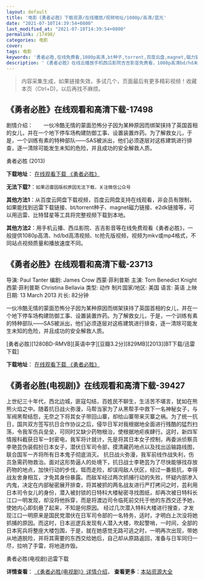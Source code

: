 ```yaml
---
layout: default
title: '电影《勇者必胜》下载资源/在线播放/视频地址/1080p/高清/蓝光'
date: "2021-07-10T14:39:54+0800"
last_modified_at: "2021-07-10T14:39:54+0800"
permalink: /17498/
categories: 电影
cover:
tags: 电影
keywords: '勇者必胜,在线免费看,1080p高清,bt种子,torrent,百度云盘,magnet,磁力链,迅雷下载资源'
description: '《勇者必胜》在线云播放手机西瓜影院吉吉影音免费看，1080p高清bd/hd未删减完整版和tc抢先枪版，mkv/mp4格式，附带bt/torrent种子、magnet/磁力链、百度云盘、网盘资源迅雷下载链接'
---
```


>内容采集生成，如果链接失效，多试几个，页面最后有更多精彩视频！收藏本页（Ctrl+D)，以后再找不麻烦。


## 《勇者必胜》在线观看和高清下载-17498

剧情介绍：　　一伙冷酷无情的蒙面恐怖分子因为某种原因而绑架挟持了英国首相的女儿，并在一个地下停车场构建防御工事、设置装置炸药。为了解救女儿，于是，一个训练有素的特种部队——SAS被派出，他们必须逐层对这栋建筑进行排查，逐一清除可能发生未知的危险，并且成功的安全解救人质。


勇者必胜 (2013)

**下载地址**： [在线观看下载 《勇者必胜》](https://www.btbtdy.me/btdy/dy3566.html) 


**无法下载?**：`如果迅雷因版权原因无法下载，关注微信公众号 `

**其他方法1**：从百度云网盘下载视频，百度云网盘支持在线观看，非会员有限制，如果能找到迅雷下载链接、bt/torrent种子、magnet磁力链接、e2dk链接等，可以用迅雷、比特彗星等工具将完整视频下载到本地。

**其他方法2**：用手机云播、西瓜影院、吉吉影音等在线免费观看《勇者必胜》，一般提供1080p高清、hd/bd高清视频、tc抢先版视频，视频为mkv或mp4格式，不同站点视频质量和播放速度不同。


## 《勇者必胜》在线观看和高清下载-23713

导演: Paul Tanter 编剧: James Crow 西蒙·菲利普斯 主演: Tom Benedict Knight 西蒙·菲利普斯 Christina Bellavia 类型: 动作 制片国家/地区: 美国 语言: 英语 上映日期: 13 March 2013 片长: 82分钟

一伙冷酷无情的蒙面恐怖分子因为某种原因而绑架挟持了英国首相的女儿，并在一个地下停车场构建防御工事、设置装置炸药。为了解救女儿，于是，一个训练有素的特种部队——SAS被派出，他们必须逐层对这栋建筑进行排查，逐一清除可能发生未知的危险，并且成功的安全解救人质。


[勇者必胜][1280BD-RMVB][英语中字][豆瓣3.2分][829MB][2013][BT下载/迅雷下载]

**下载地址**： [在线观看下载 《勇者必胜》](https://www.btdx8.com/torrent/he_who_dares_2013.html) 


## 《勇者必胜(电视剧)》在线观看和高清下载-39427

上世纪三十年代，西北边城，匪寇勾结，百姓民不聊生，生活苦不堪言，犹如在熊熊火焰之中。随着抗日战火弥漫，马帮当家为了从黑帮手中救下一名神秘女子，与军阀黑帮结怨，无奈之下将其女子带回山寨，却给山寨带来灭寨之祸。为了统一抗日，国共双方签写抗日合作协议之后，侵华日军对我根据地全面进行残酷的猛烈扫荡，令我军伤兵垒垒，可同时又缺少药物根治，使根据地疟疾肆行。这时，新四军情报科截获日军一封密电，我军将计就计，先是将其日本女子控制，再委派侦察员李艳芸伪装假扮日本女子，潜伏日军司令部，摸清藏药地点以及找出运输路线图，联合国军一齐将所有日本鬼子彻底消灭。 抗日战火弥漫，我军前线作战失利，伤员急需药物救治。面对这形势逼人的处境下，抗日战士李艳芸为了尽快能够找存放药物的地点，加快行动的步伐，铤而走险，却误闯敌人伏区，经过一番抵抗，幸得战友舍身相互，才免其身份暴露。而敌军经过两次抓捕行动的失败，怀疑内部渗入内鬼，决定在内部秘密展开排查，将其被抓的两名战友进行严打拷问之时，芸利用日本司令女儿的身份，潜入被封锁的日特科大楼秘密寻找图纸，却再次被日特科长江口一明发现，却没将他拆穿，而是将渡边司令临死前交托于他的东西交还予她，使她内心即刻悬了起来，不知是何原因。 经过几次潜入特科大楼进行搜查，才发现江口一明原来是国民党潜伏在日军司令部的一名特务，适时，才明白上次没将她抓捕的原因。而这时，日本巡逻兵发现有人潜入大楼，吹起警哨，一时间，全部的日本宪兵将整座大楼包围，于是，就在她感觉无路可逃之时，一明再次出现，带她从地道脱险，并将其需要的东西交给她后，自己却从原路返回，准备与日军同归一尽，拉响了手雷，将地道炸毁。<!---剧情end--->


勇者必胜(电视剧)迅雷下载

**详情查看**： [《勇者必胜(电视剧)》详情介绍](/movie/39427/)， **查看更多**：[本站资源大全](/movie/t/all/)


